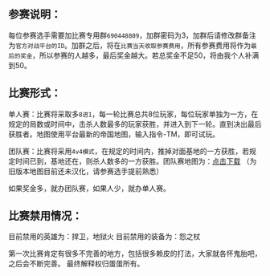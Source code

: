 参赛说明：
-------

每位参赛选手需要加比赛专用群`690448809`，加群密码为3，加群后请修改群备注为`官方对战平台的ID`。加群之后，将在`比赛当天收取参赛费用`，所有参赛费用将作为`最后的奖金`，所以参赛的人越多，最后奖金越大。若总奖金不足50，将由我个人补满到50。

比赛形式：
--------
单人赛：比赛将采取多`8进1`，每一轮比赛总共8位玩家，每位玩家单独为一方，在规定的局数或时间中，击杀人数最多的玩家获胜，并进入到下一轮。直到决出最后获胜者。地图使用平台最新的帝国地图，输入指令-TM，即可试玩。

团队赛：比赛将采用`4v4模式`，在规定的时间内，推掉对面基地的一方获胜，若规定时间已到，基地还在，则杀人数多的一方获胜。团队赛地图为：[点击下载](https://github.com/smartmiaomiao/Hero-of-the-empire/blob/master/all-maps/%E5%B8%9D%E5%9B%BD%E7%9A%84%E8%8B%B1%E9%9B%84%E5%AF%B9%E6%8A%97%E7%89%88%E6%9C%AC101.w3x)  （为旧版本地图目前还未汉化，请参赛选手提前熟悉）

如果奖金多，就办团队赛，如果人少，就办单人赛。

比赛禁用情况：
------------
目前禁用的英雄为：捍卫，地狱火
目前禁用的装备为：怨之杖


第一次比赛肯定有很多不完善的地方，包括很多赖皮的打法，大家就各怀鬼胎吧，之后会不断完善。
最终解释权归蛋蛋所有。

